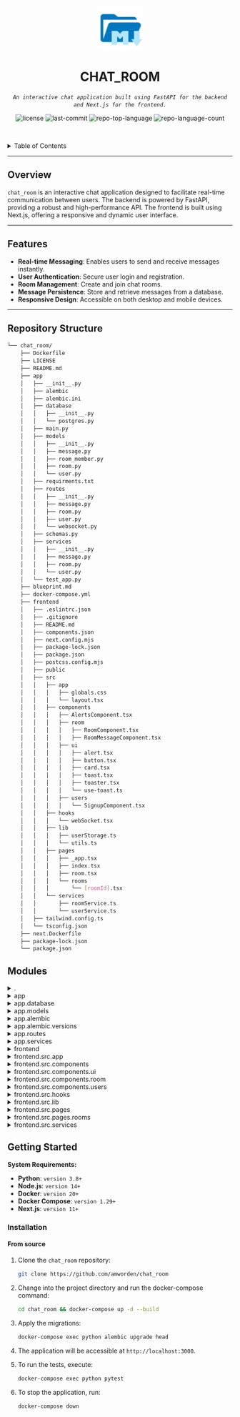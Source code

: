 <p align="center">
  <img src="https://raw.githubusercontent.com/PKief/vscode-material-icon-theme/ec559a9f6bfd399b82bb44393651661b08aaf7ba/icons/folder-markdown-open.svg" width="100" alt="project-logo">
</p>
<p align="center">
    <h1 align="center">CHAT_ROOM</h1>
</p>
<p align="center">
    <em><code>An interactive chat application built using FastAPI for the backend and Next.js for the frontend.</code></em>
</p>
<p align="center">
	<img src="https://img.shields.io/github/license/amworden/chat_room?style=default&logo=opensourceinitiative&logoColor=white&color=0080ff" alt="license">
	<img src="https://img.shields.io/github/last-commit/amworden/chat_room?style=default&logo=git&logoColor=white&color=0080ff" alt="last-commit">
	<img src="https://img.shields.io/github/languages/top/amworden/chat_room?style=default&color=0080ff" alt="repo-top-language">
	<img src="https://img.shields.io/github/languages/count/amworden/chat_room?style=default&color=0080ff" alt="repo-language-count">
<p>
<p align="center">
	<!-- default option, no dependency badges. -->
</p>

<br><!-- TABLE OF CONTENTS -->
<details>
  <summary>Table of Contents</summary><br>

- [Overview](#overview)
- [Features](#features)
- [Repository Structure](#repository-structure)
- [Modules](#modules)
- [Getting Started](#getting-started)
    - [Installation](#installation)
    - [Usage](#usage)
    - [Tests](#tests)
- [Project Roadmap](#project-roadmap)
- [Contributing](#contributing)
- [License](#license)
- [Acknowledgments](#acknowledgments)
</details>
<hr>

## Overview

`chat_room` is an interactive chat application designed to facilitate real-time communication between users. The backend is powered by FastAPI, providing a robust and high-performance API. The frontend is built using Next.js, offering a responsive and dynamic user interface.

---

## Features

- **Real-time Messaging**: Enables users to send and receive messages instantly.
- **User Authentication**: Secure user login and registration.
- **Room Management**: Create and join chat rooms.
- **Message Persistence**: Store and retrieve messages from a database.
- **Responsive Design**: Accessible on both desktop and mobile devices.

---

## Repository Structure

```sh
└── chat_room/
    ├── Dockerfile
    ├── LICENSE
    ├── README.md
    ├── app
    │   ├── __init__.py
    │   ├── alembic
    │   ├── alembic.ini
    │   ├── database
    │   │   ├── __init__.py
    │   │   └── postgres.py
    │   ├── main.py
    │   ├── models
    │   │   ├── __init__.py
    │   │   ├── message.py
    │   │   ├── room_member.py
    │   │   ├── room.py
    │   │   └── user.py
    │   ├── requirments.txt
    │   ├── routes
    │   │   ├── __init__.py
    │   │   ├── message.py
    │   │   ├── room.py
    │   │   ├── user.py
    │   │   └── websocket.py
    │   ├── schemas.py
    │   ├── services
    │   │   ├── __init__.py
    │   │   ├── message.py
    │   │   ├── room.py
    │   │   └── user.py
    │   └── test_app.py
    ├── blueprint.md
    ├── docker-compose.yml
    ├── frontend
    │   ├── .eslintrc.json
    │   ├── .gitignore
    │   ├── README.md
    │   ├── components.json
    │   ├── next.config.mjs
    │   ├── package-lock.json
    │   ├── package.json
    │   ├── postcss.config.mjs
    │   ├── public
    │   ├── src
    │   │   ├── app
    │   │   │   ├── globals.css
    │   │   │   └── layout.tsx
    │   │   ├── components
    │   │   │   ├── AlertsComponent.tsx
    │   │   │   ├── room
    │   │   │   │   ├── RoomComponent.tsx
    │   │   │   │   ├── RoomMessageComponent.tsx
    │   │   │   ├── ui
    │   │   │   │   ├── alert.tsx
    │   │   │   │   ├── button.tsx
    │   │   │   │   ├── card.tsx
    │   │   │   │   ├── toast.tsx
    │   │   │   │   ├── toaster.tsx
    │   │   │   │   └── use-toast.ts
    │   │   │   ├── users
    │   │   │   │   └── SignupComponent.tsx
    │   │   ├── hooks
    │   │   │   └── webSocket.tsx
    │   │   ├── lib
    │   │   │   ├── userStorage.ts
    │   │   │   └── utils.ts
    │   │   ├── pages
    │   │   │   ├── _app.tsx
    │   │   │   ├── index.tsx
    │   │   │   ├── room.tsx
    │   │   │   └── rooms
    │   │   │       └── [roomId].tsx
    │   │   └── services
    │   │       ├── roomService.ts
    │   │       └── userService.ts
    │   ├── tailwind.config.ts
    │   └── tsconfig.json
    ├── next.Dockerfile
    ├── package-lock.json
    └── package.json

```

## Modules

<details closed><summary>.</summary>

| File                                                                                       | Summary                                                  |
| ---                                                                                        | ---                                                      |
| [Dockerfile](https://github.com/amworden/chat_room/blob/master/Dockerfile)                 | Docker configuration for backend containerization.       |
| [package-lock.json](https://github.com/amworden/chat_room/blob/master/package-lock.json)   | Auto-generated file that locks versions of dependencies. |
| [package.json](https://github.com/amworden/chat_room/blob/master/package.json)             | Lists the project's dependencies and scripts.            |
| [docker-compose.yml](https://github.com/amworden/chat_room/blob/master/docker-compose.yml) | Docker Compose configuration for multi-container setup.  |
| [next.Dockerfile](https://github.com/amworden/chat_room/blob/master/next.Dockerfile)       | Docker configuration for frontend containerization.      |

</details>

<details closed><summary>app</summary>

| File                                                                                     | Summary                                                  |
| ---                                                                                      | ---                                                      |
| [schemas.py](https://github.com/amworden/chat_room/blob/master/app/schemas.py)           | Defines Pydantic models for data validation.             |
| [requirments.txt](https://github.com/amworden/chat_room/blob/master/app/requirments.txt) | Lists the Python dependencies.                           |
| [main.py](https://github.com/amworden/chat_room/blob/master/app/main.py)                 | Entry point for the FastAPI application.                 |
| [test_app.py](https://github.com/amworden/chat_room/blob/master/app/test_app.py)         | Contains test cases for the application.                 |

</details>

<details closed><summary>app.database</summary>

| File                                                                                      | Summary                                                  |
| ---                                                                                       | ---                                                      |
| [postgres.py](https://github.com/amworden/chat_room/blob/master/app/database/postgres.py) | Configures the connection to the PostgreSQL database.    |

</details>

<details closed><summary>app.models</summary>

| File                                                                                          | Summary                                                  |
| ---                                                                                           | ---                                                      |
| [user.py](https://github.com/amworden/chat_room/blob/master/app/models/user.py)               | SQLAlchemy model for user data.                          |
| [message.py](https://github.com/amworden/chat_room/blob/master/app/models/message.py)         | SQLAlchemy model for message data.                       |
| [room_member.py](https://github.com/amworden/chat_room/blob/master/app/models/room_member.py) | SQLAlchemy model for room membership data.               |
| [room.py](https://github.com/amworden/chat_room/blob/master/app/models/room.py)               | SQLAlchemy model for room data.                          |

</details>

<details closed><summary>app.alembic</summary>

| File                                                                                           | Summary                                                  |
| ---                                                                                            | ---                                                      |
| [script.py.mako](https://github.com/amworden/chat_room/blob/master/app/alembic/script.py.mako) | Template for Alembic migration scripts.                  |
| [env.py](https://github.com/amworden/chat_room/blob/master/app/alembic/env.py)                 | Alembic environment configuration.                       |

</details>

<details closed><summary>app.alembic.versions</summary>

| File                                                                                                                                                                                  | Summary                                                  |
| ---                                                                                                                                                                                   | ---                                                      |
| [d9a352f861be_update_models_with_relationships_and_.py](https://github.com/amworden/chat_room/blob/master/app/alembic/versions/d9a352f861be_update_models_with_relationships_and_.py) | Migration script for model updates.                      |
| [ecb8a57150aa_initial_migration.py](https://github.com/amworden/chat_room/blob/master/app/alembic/versions/ecb8a57150aa_initial_migration.py)                                         | Initial migration script.                                |

</details>

<details closed><summary>app.routes</summary>

| File                                                                                      | Summary                                                  |
| ---                                                                                       | ---                                                      |
| [user.py](https://github.com/amworden/chat_room/blob/master/app/routes/user.py)           | API routes for user operations.                          |
| [message.py](https://github.com/amworden/chat_room/blob/master/app/routes/message.py)     | API routes for message operations.                       |
| [room.py](https://github.com/amworden/chat_room/blob/master/app/routes/room.py)           | API routes for room operations.                          |
| [websocket.py](https://github.com/amworden/chat_room/blob/master/app/routes/websocket.py) | API routes for WebSocket connections.                    |

</details>

<details closed><summary>app.services</summary>

| File                                                                                    | Summary                                                  |
| ---                                                                                     | ---                                                      |
| [user.py](https://github.com/amworden/chat_room/blob/master/app/services/user.py)       | Service logic for user operations.                       |
| [message.py](https://github.com/amworden/chat_room/blob/master/app/services/message.py) | Service logic for message operations.                    |
| [room.py](https://github.com/amworden/chat_room/blob/master/app/services/room.py)       | Service logic for room operations.                       |

</details>

<details closed><summary>frontend</summary>

| File                                                                                                | Summary                                                  |
| ---                                                                                                 | ---                                                      |
| [postcss.config.mjs](https://github.com/amworden/chat_room/blob/master/frontend/postcss.config.mjs) | PostCSS configuration.                                   |
| [next.config.mjs](https://github.com/amworden/chat_room/blob/master/frontend/next.config.mjs)       | Next.js configuration.                                   |
| [tailwind.config.ts](https://github.com/amworden/chat_room/blob/master/frontend/tailwind.config.ts) | Tailwind CSS configuration.                              |
| [package-lock.json](https://github.com/amworden/chat_room/blob/master/frontend/package-lock.json)   | Auto-generated file that locks versions of dependencies. |
| [package.json](https://github.com/amworden/chat_room/blob/master/frontend/package.json)             | Lists the project's dependencies and scripts.            |
| [components.json](https://github.com/amworden/chat_room/blob/master/frontend/components.json)       | Component configuration file.                            |
| [tsconfig.json](https://github.com/amworden/chat_room/blob/master/frontend/tsconfig.json)           | TypeScript configuration.                                |
| [.eslintrc.json](https://github.com/amworden/chat_room/blob/master/frontend/.eslintrc.json)         | ESLint configuration.                                    |

</details>

<details closed><summary>frontend.src.app</summary>

| File                                                                                          | Summary                                                  |
| ---                                                                                           | ---                                                      |
| [layout.tsx](https://github.com/amworden/chat_room/blob/master/frontend/src/app/layout.tsx)   | Layout component for the application.                    |
| [globals.css](https://github.com/amworden/chat_room/blob/master/frontend/src/app/globals.css) | Global CSS styles.                                       |

</details>

<details closed><summary>frontend.src.components</summary>

| File                                                                                                                 | Summary                                                  |
| ---                                                                                                                  | ---                                                      |
| [AlertsComponent.tsx](https://github.com/amworden/chat_room/blob/master/frontend/src/components/AlertsComponent.tsx) | Component for displaying alerts.                         |

</details>

<details closed><summary>frontend.src.components.ui</summary>

| File                                                                                                      | Summary                                                  |
| ---                                                                                                       | ---                                                      |
| [card.tsx](https://github.com/amworden/chat_room/blob/master/frontend/src/components/ui/card.tsx)         | UI component for displaying cards.                       |
| [toaster.tsx](https://github.com/amworden/chat_room/blob/master/frontend/src/components/ui/toaster.tsx)   | UI component for displaying toasts.                      |
| [alert.tsx](https://github.com/amworden/chat_room/blob/master/frontend/src/components/ui/alert.tsx)       | UI component for displaying alerts.                      |
| [use-toast.ts](https://github.com/amworden/chat_room/blob/master/frontend/src/components/ui/use-toast.ts) | Hook for managing toasts.                                |
| [button.tsx](https://github.com/amworden/chat_room/blob/master/frontend/src/components/ui/button.tsx)     | UI component for buttons.                                |
| [toast.tsx](https://github.com/amworden/chat_room/blob/master/frontend/src/components/ui/toast.tsx)       | UI component for displaying toast messages.              |

</details>

<details closed><summary>frontend.src.components.room</summary>

| File                                                                                                                                | Summary                                                  |
| ---                                                                                                                                 | ---                                                      |
| [RoomComponent.tsx](https://github.com/amworden/chat_room/blob/master/frontend/src/components/room/RoomComponent.tsx)               | Component for displaying a chat room.                    |
| [RoomMessageComponent.tsx](https://github.com/amworden/chat_room/blob/master/frontend/src/components/room/RoomMessageComponent.tsx) | Component for displaying messages within a chat room.    |

</details>

<details closed><summary>frontend.src.components.users</summary>

| File                                                                                                                       | Summary                                                  |
| ---                                                                                                                        | ---                                                      |
| [SignupComponent.tsx](https://github.com/amworden/chat_room/blob/master/frontend/src/components/users/SignupComponent.tsx) | Component for user signup.                               |

</details>

<details closed><summary>frontend.src.hooks</summary>

| File                                                                                                | Summary                                                  |
| ---                                                                                                 | ---                                                      |
| [webSocket.tsx](https://github.com/amworden/chat_room/blob/master/frontend/src/hooks/webSocket.tsx) | Hook for managing WebSocket connections.                 |

</details>

<details closed><summary>frontend.src.lib</summary>

| File                                                                                                | Summary                                                  |
| ---                                                                                                 | ---                                                      |
| [userStorage.ts](https://github.com/amworden/chat_room/blob/master/frontend/src/lib/userStorage.ts) | Utility for managing user storage.                       |
| [utils.ts](https://github.com/amworden/chat_room/blob/master/frontend/src/lib/utils.ts)             | Utility functions used across the frontend.              |

</details>

<details closed><summary>frontend.src.pages</summary>

| File                                                                                        | Summary                                                  |
| ---                                                                                         | ---                                                      |
| [index.tsx](https://github.com/amworden/chat_room/blob/master/frontend/src/pages/index.tsx) | Main page of the application.                            |
| [room.tsx](https://github.com/amworden/chat_room/blob/master/frontend/src/pages/room.tsx)   | Page for displaying a specific chat room.                |
| [_app.tsx](https://github.com/amworden/chat_room/blob/master/frontend/src/pages/_app.tsx)   | Custom App component for Next.js.                        |

</details>

<details closed><summary>frontend.src.pages.rooms</summary>

| File                                                                                                    | Summary                                                  |
| ---                                                                                                     | ---                                                      |
| [[roomId].tsx](https://github.com/amworden/chat_room/blob/master/frontend/src/pages/rooms/[roomId].tsx) | Dynamic page for displaying a specific room by ID.       |

</details>

<details closed><summary>frontend.src.services</summary>

| File                                                                                                     | Summary                                                  |
| ---                                                                                                      | ---                                                      |
| [userService.ts](https://github.com/amworden/chat_room/blob/master/frontend/src/services/userService.ts) | Service for managing user-related API calls.             |
| [roomService.ts](https://github.com/amworden/chat_room/blob/master/frontend/src/services/roomService.ts) | Service for managing room-related API calls.             |

</details>

## Getting Started

**System Requirements:**

* **Python**: `version 3.8+`
* **Node.js**: `version 14+`
* **Docker**: `version 20+`
* **Docker Compose**: `version 1.29+`
* **Next.js**: `version 11+`

### Installation

#### From source

1. Clone the `chat_room` repository:

   ```sh
   git clone https://github.com/amworden/chat_room
    ```
2. Change into the project directory and run the docker-compose command:

    ```sh
    cd chat_room && docker-compose up -d --build 
    ```
3. Apply the migrations:

    ```sh
    docker-compose exec python alembic upgrade head
    ```
4. The application will be accessible at `http://localhost:3000`.
5. To run the tests, execute:

    ```sh
    docker-compose exec python pytest
    ```
6. To stop the application, run:

    ```sh
    docker-compose down
    ```